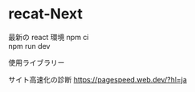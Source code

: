 # recat-Next

最新の react 環境
npm ci  
npm run dev

使用ライブラリー

サイト高速化の診断
https://pagespeed.web.dev/?hl=ja
